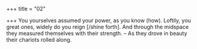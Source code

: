 +++
title = "02"

+++
You yourselves assumed your power, as you know (how). Loftily, you  great ones, widely do you reign [/shine forth].
And through the midspace they measured themselves with their
strength. – As they drove in beauty their chariots rolled along.